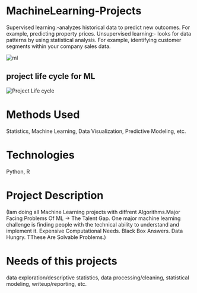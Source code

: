 # MachineLearning-Projects
Supervised learning:-analyzes historical data to predict new outcomes. For example, predicting property prices.
Unsupervised learning:- looks for data patterns by using statistical analysis. For example, identifying customer segments within your company sales data.

![ml](https://user-images.githubusercontent.com/53295619/67478750-51c7c380-f67a-11e9-88c3-2b026e972752.jpeg)
## project life cycle for ML
![Project Life cycle](https://user-images.githubusercontent.com/53295619/67478801-67d58400-f67a-11e9-8765-774f64fe54c5.jpeg)

# Methods Used
Statistics,
Machine Learning,
Data Visualization,
Predictive Modeling,
etc.

# Technologies
Python,
R

# Project Description
(Iam doing all Machine Learning projects with diffrent Algorithms.Major Facing Problems Of ML -> The Talent Gap. One major machine learning challenge is finding people with the technical ability to understand and implement it.
Expensive Computational Needs.
Black Box Answers.
Data Hungry.
TThese Are Solvable Problems.)

# Needs of this projects 
data exploration/descriptive statistics,
data processing/cleaning,
statistical modeling,
writeup/reporting,
etc. 
